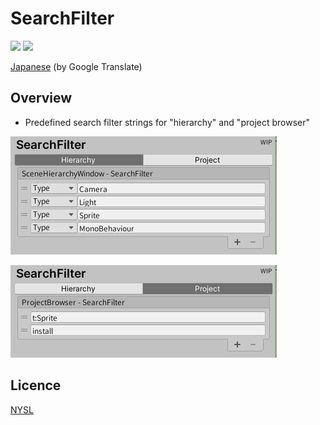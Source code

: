 # SearchFilter

![](https://img.shields.io/badge/dynamic/json.svg?uri=https://raw.githubusercontent.com/hananoki/SearchFilter/master/package.json&label=&query=$.version&prefix=v)
![](https://img.shields.io/badge/unity-2018.3%20or%20later-green.svg)

[Japanese](https://translate.google.com/translate?sl=en&tl=ja&u=https://github.com/hananoki/SearchFilter) (by Google Translate)

## Overview
- Predefined search filter strings for "hierarchy" and "project browser" 

![Preview](Documentation~/Screenshot_1.png)

![Preview](Documentation~/Screenshot_2.png)

## Licence

[NYSL](LICENCE.md)